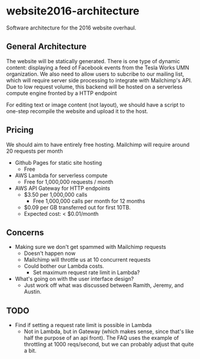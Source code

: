# website2016-architecture
Software architecture for the 2016 website overhaul.

## General Architecture

The website will be statically generated. There is one type of dynamic content:
displaying a feed of Facebook events from the Tesla Works UMN organization. We
also need to allow users to subcribe to our mailing list, which will require
server side processing to integrate with Mailchimp's API. Due to low request
volume, this backend will be hosted on a serverless compute engine fronted by
a HTTP endpoint

For editing text or image content (not layout), we should have a script to
one-step recompile the website and upload it to the host.

## Pricing

We should aim to have entirely free hosting. Mailchimp will require around 20
requests per month

- Github Pages for static site hosting
  - Free
- AWS Lambda for serverless compute
  - Free for 1,000,000 requests / month
- AWS API Gateway for HTTP endpoints
  - $3.50 per 1,000,000 calls
    - Free 1,000,000 calls per month for 12 months
  - $0.09 per GB transferred out for first 10TB.
  - Expected cost: < $0.01/month

## Concerns

- Making sure we don't get spammed with Mailchimp requests
  - Doesn't happen now
  - Mailchimp will throttle us at 10 concurrent requests
  - Could bother our Lambda costs.
    - Set maximum request rate limit in Lambda?
- What's going on with the user interface design?
  - Just work off what was discussed between Ramith, Jeremy, and Austin.

## TODO

- Find if setting a request rate limit is possible in Lambda
  - Not in Lambda, but in Gateway (which makes sense, since that's like half
    the purpose of an api front). The FAQ uses the example of throttling at
    1000 reqs/second, but we can probably adjust that quite a bit.
